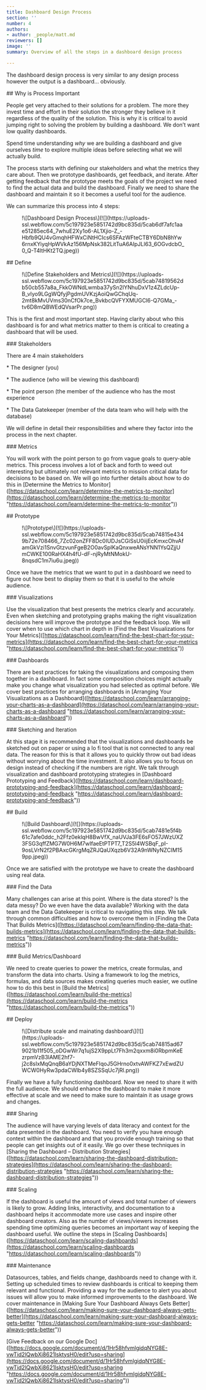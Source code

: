 ```yaml
---
title: Dashboard Design Process
section: ''
number: 4
authors:
- author: _people/matt.md
reviewers: []
image: ''
summary: Overview of all the steps in a dashboard design process

---
```

The dashboard design process is very similar to any design process however the output is a dashboard… obviously.

\## Why is Process Important

People get very attached to their solutions for a problem. The more they invest time and effort in their solution the stronger they believe in it regardless of the quality of the solution. This is why it is critical to avoid jumping right to solving the problem by building a dashboard. We don’t want low quality dashboards.

Spend time understanding _why_ we are building a dashboard and give ourselves _time_ to explore multiple ideas before selecting what we will actually build.

The process starts with defining our stakeholders and what the metrics they care about. Then we prototype dashboards, get feedback, and iterate. After getting feedback that the prototype meets the goals of the project we need to find the actual data and build the dashboard. Finally we need to share the dashboard and maintain it so it becomes a useful tool for the audience.

We can summarize this process into 4 steps:

<figure class="w-richtext-figure-type-image w-richtext-align-center" data-rt-type="image" data-rt-align="center">

<div>!\[Dashboard Design Process\](![](https://uploads-ssl.webflow.com/5c197923e5851742d9bc835d/5cab6df7afc1aae51285ec64_7whuE2Xy1o6-AL1Xjio-Z_-Hbfb9QU4vGmqhHFWxCiNtHCIcs6SFAzWFteCTBY6DbN8hYw6rnxKYiyqHpWVkAz156MpNsk382LitTuA6AIpJLl63_6OGvdcbO_0_Q-T4ltHKt2TQ.jpeg))</div>

</figure>

\## Define

<figure class="w-richtext-figure-type-image w-richtext-align-center" data-rt-type="image" data-rt-align="center">

<div>!\[Define Stakeholders and Metrics\](![](https://uploads-ssl.webflow.com/5c197923e5851742d9bc835d/5cab74819562db50cb557a8a_FkkOWNdLwmba37ySn2lYNhuDxV1z4ZLdcUp-B_vIyo9LGgWQfyjPgdmUVKzjAoiQwGChqUq-2mt8kMvUVms30nCfOk7ce_BvkbcQVFYXMUGCl6-Q7GMa_-tv6D8mQBWEdQVsarPr.png))</div>

</figure>

This is the first and most important step. Having clarity about who this dashboard is for and what metrics matter to them is critical to creating a dashboard that will be used.

\### Stakeholders

There are 4 main stakeholders

\*   The designer (you)

\*   The audience (who will be viewing this dashboard)

\*   The point person (the member of the audience who has the most experience

\*   The Data Gatekeeper (member of the data team who will help with the database)

We will define in detail their responsibilities and where they factor into the process in the next chapter.

\### Metrics

You will work with the point person to go from vague goals to query-able metrics. This process involves a lot of back and forth to weed out interesting but ultimately not relevant metrics to mission critical data for decisions to be based on. We will go into further details about how to do this in \[Determine the Metrics to Monitor\]([https://dataschool.com/learn/determine-the-metrics-to-monitor](https://dataschool.com/learn/determine-the-metrics-to-monitor "https://dataschool.com/learn/determine-the-metrics-to-monitor"))

\## Prototype

<figure class="w-richtext-figure-type-image w-richtext-align-center" data-rt-type="image" data-rt-align="center">

<div>!\[Prototype\](![](https://uploads-ssl.webflow.com/5c197923e5851742d9bc835d/5cab74815e4349b72e708466_7Zc02onZFF8Dc0IUDJsCGiSsU0iijEcKmxcOhvAfamGkVzi1SnvGtzvunFgeB2O0avSpIKaQnxweANsYNN1YsQZjjUmCWKE100RaHX4h4fU-dF-njRyMtNMokU-8nqsdC1m7iu6u.jpeg))</div>

</figure>

Once we have the metrics that we want to put in a dashboard we need to figure out how best to display them so that it is useful to the whole audience.

\### Visualizations

Use the visualization that best presents the metrics clearly and accurately. Even when sketching and prototyping graphs making the right visualization decisions here will improve the prototype and the feedback loop. We will cover when to use which chart in depth in \[Find the Best Visualizations for Your Metrics\]([https://dataschool.com/learn/find-the-best-chart-for-your-metrics](https://dataschool.com/learn/find-the-best-chart-for-your-metrics "https://dataschool.com/learn/find-the-best-chart-for-your-metrics"))

\### Dashboards

There are best practices for taking the visualizations and composing them together in a dashboard. In fact some composition choices might actually make you change what visualization you had selected as optimal before. We cover best practices for arranging dashboards in \[Arranging Your Visualizations as a Dashboard\]([https://dataschool.com/learn/arranging-your-charts-as-a-dashboard](https://dataschool.com/learn/arranging-your-charts-as-a-dashboard "https://dataschool.com/learn/arranging-your-charts-as-a-dashboard"))

\### Sketching and Iteration

At this stage it is recommended that the visualizations and dashboards be sketched out on paper or using a lo fi tool that is not connected to any real data. The reason for this is that it allows you to quickly throw out bad ideas without worrying about the time investment. It also allows you to focus on design instead of checking if the numbers are right. We talk through visualization and dashboard prototyping strategies in \[Dashboard Prototyping and Feedback\]([https://dataschool.com/learn/dashboard-prototyping-and-feedback](https://dataschool.com/learn/dashboard-prototyping-and-feedback "https://dataschool.com/learn/dashboard-prototyping-and-feedback"))

\## Build

<figure class="w-richtext-figure-type-image w-richtext-align-center" data-rt-type="image" data-rt-align="center">

<div>!\[Build Dashboard\](![](https://uploads-ssl.webflow.com/5c197923e5851742d9bc835d/5cab7481e5f4b61c7afe0ddc_h2Ffz0eklqH8BwVfX_naUVJa3FE6sFO57JWzUXZ3FSG3qffZMG7W0H6M7wIfaeEtPTPT7_T2S5l4WSBqF_pI-9osLVrN2f2PBAxcGKrgMqZRJQaUXqzb6V32A9nWNyNZCIM159pp.jpeg))</div>

</figure>

Once we are satisfied with the prototype we have to create the dashboard using real data.

\### Find the Data

Many challenges can arise at this point. Where is the data stored? Is the data messy? Do we even have the data available? Working with the data team and the Data Gatekeeper is critical to navigating this step. We talk through common difficulties and how to overcome them in \[Finding the Data That Builds Metrics\]([https://dataschool.com/learn/finding-the-data-that-builds-metrics](https://dataschool.com/learn/finding-the-data-that-builds-metrics "https://dataschool.com/learn/finding-the-data-that-builds-metrics"))

\### Build Metrics/Dashboard

We need to create queries to power the metrics, create formulas, and transform the data into charts. Using a framework to log the metrics, formulas, and data sources makes creating queries much easier, we outline how to do this best in \[Build the Metrics\]([https://dataschool.com/learn/build-the-metrics](https://dataschool.com/learn/build-the-metrics "https://dataschool.com/learn/build-the-metrics"))

\## Deploy

<figure class="w-richtext-figure-type-image w-richtext-align-center" data-rt-type="image" data-rt-align="center">

<div>!\[Distribute scale and mainating dashboard\](![](https://uploads-ssl.webflow.com/5c197923e5851742d9bc835d/5cab74815ad679021b11f505_oDGwWr7q1ujS2X9ppLt7Fh3m2qxxm8i0RbpmKeEzrpmVzB3lAME2hf7-j2c8sIxMqQnqB6aYDjNXTMeFIqoJ5GHrno0xtvAWFKZ7xEwdZUWCW0HyRw3pdaCWlb4y8SZSSqUc7jRl.png))</div>

</figure>

Finally we have a fully functioning dashboard. Now we need to share it with the full audience. We should enhance the dashboard to make it more effective at scale and we need to make sure to maintain it as usage grows and changes.

\### Sharing

The audience will have varying levels of data literacy and context for the data presented in the dashboard. You need to verify you have enough context within the dashboard and that you provide enough training so that people can get insights out of it easily. We go over these techniques in \[Sharing the Dashboard – Distribution Strategies\]([https://dataschool.com/learn/sharing-the-dashboard-distribution-strategies](https://dataschool.com/learn/sharing-the-dashboard-distribution-strategies "https://dataschool.com/learn/sharing-the-dashboard-distribution-strategies"))

\### Scaling

If the dashboard is useful the amount of views and total number of viewers is likely to grow. Adding links, interactivity, and documentation to a dashboard helps it accommodate more use cases and inspire other dashboard creators. Also as the number of views/viewers increases spending time optimizing queries becomes an important way of keeping the dashboard useful. We outline the steps in \[Scaling Dashboards\]([https://dataschool.com/learn/scaling-dashboards](https://dataschool.com/learn/scaling-dashboards "https://dataschool.com/learn/scaling-dashboards"))

\### Maintenance

Datasources, tables, and fields change, dashboards need to change with it. Setting up scheduled times to review dashboards is critical to keeping them relevant and functional. Providing a way for the audience to alert you about issues will allow you to make informed improvements to the dashboard. We cover maintenance in \[Making Sure Your Dashboard Always Gets Better\]([https://dataschool.com/learn/making-sure-your-dashboard-always-gets-better](https://dataschool.com/learn/making-sure-your-dashboard-always-gets-better "https://dataschool.com/learn/making-sure-your-dashboard-always-gets-better"))

\[Give Feedback on our Google Doc\]([https://docs.google.com/document/d/1Hr58hfvmlgidqNYG8E-vwTid2lQwbXi8621lsktysH0/edit?usp=sharing](https://docs.google.com/document/d/1Hr58hfvmlgidqNYG8E-vwTid2lQwbXi8621lsktysH0/edit?usp=sharing "https://docs.google.com/document/d/1Hr58hfvmlgidqNYG8E-vwTid2lQwbXi8621lsktysH0/edit?usp=sharing"))
